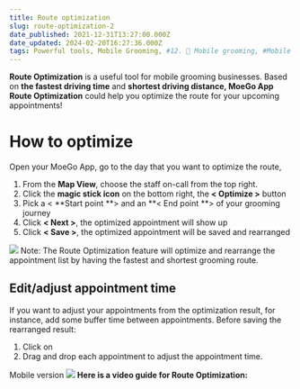 ```yaml
---
title: Route optimization
slug: route-optimization-2
date_published: 2021-12-31T13:27:00.000Z
date_updated: 2024-02-20T16:27:36.000Z
tags: Powerful tools, Mobile Grooming, #12. 🚗 Mobile grooming, #Mobile grooming
---
```


**Route Optimization** is a useful tool for mobile grooming businesses. Based on **the fastest driving time** and **shortest driving distance, MoeGo App Route Optimization** could help you optimize the route for your upcoming appointments!

# How to optimize

Open your MoeGo App, go to the day that you want to optimize the route,

1. From the **Map View**, choose the staff on-call from the top right.
2. Click the **magic stick icon** on the bottom right, the **< Optimize >** button
3. Pick a < **Start point **> and an **< End point **> of your grooming journey
4. Click **< Next >**, the optimized appointment will show up
5. Click **< Save >**, the optimized appointment will be saved and rearranged

![](__GHOST_URL__/content/images/2021/09/_51-1.gif)
Note: The Route Optimization feature will optimize and rearrange the appointment list by having the fastest and shortest grooming route.

## Edit/adjust appointment time

If you want to adjust your appointments from the optimization result, for instance, add some buffer time between appointments. Before saving the rearranged result:

1. Click on **<Edit>**
2. Drag and drop each appointment to adjust the appointment time.

Mobile version
![](__GHOST_URL__/content/images/2021/12/CleanShot-2021-12-15-at-20.11.02@2x.png)
**Here is a video guide for Route Optimization:**
